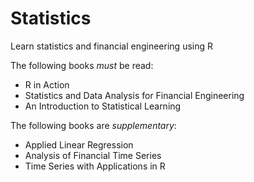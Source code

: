 # Statistics
Learn statistics and financial engineering using R

The following books *must* be read:

- R in Action
- Statistics and Data Analysis for Financial Engineering
- An Introduction to Statistical Learning

The following books are *supplementary*:

- Applied Linear Regression
- Analysis of Financial Time Series
- Time Series with Applications in R
